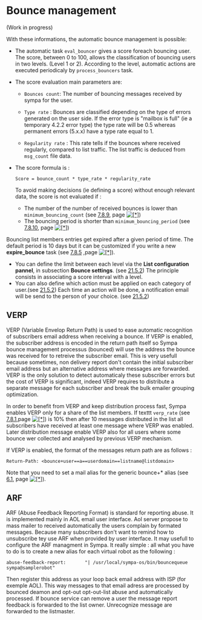 Bounce management
=================

(Work in progress)

With these informations, the automatic bounce management is possible:

  - The automatic task `eval_bouncer` gives a score foreach bouncing user. The score, between 0 to 100, allows the classification of bouncing users in two levels. (Level 1 or 2). According to the level, automatic actions are executed periodicaly by `process_bouncers` task.
  - The score evaluation main parameters are:

      - `Bounces count`: The number of bouncing messages received by sympa for the user.

      - `Type rate` : Bounces are classified depending on the type of errors generated on the user side. If the error type is "mailbox is full" (ie a temporary 4.2.2 error type) the type rate will be 0.5 whereas permanent errors (5.x.x) have a type rate equal to 1.

      - `Regularity rate` : This rate tells if the bounces where received regularly, compared to list traffic. The list traffic is deduced from `msg_count` file data.

  - The score formula is  :
    ``` code
    Score = bounce_count * type_rate * regularity_rate
    ```
    To avoid making decisions (ie defining a score) without enough relevant data, the score is not evaluated if :

      - The number of the number of received bounces is lower than `minimum_bouncing_count` (see [7.8.9](node8.html#kw-minimum-bouncing-count), page [![\[\*\]](crossref.png)](node8.html#kw-minimum-bouncing-count))
      - The bouncing period is shorter than `minimum_bouncing_period` (see [7.8.10](node8.html#kw-minimum-bouncing-period), page [![\[\*\]](crossref.png)](node8.html#kw-minimum-bouncing-period))

Bouncing list members entries get expired after a given period of time. The default period is 10 days but it can be customized if you write a new **expire\_bounce** task (see [7.8.5](node8.html#kw-expire-bounce-task) ,page [![\[\*\]](crossref.png)](node8.html#kw-expire-bounce-task)).

  - You can define the limit between each level via the **List configuration pannel**, in subsection **Bounce settings**. (see [21.5.2](node22.html#rate)) The principle consists in associating a score interval with a level.
  - You can also define which action must be applied on each category of user.(see [21.5.2](node22.html#action)) Each time an action will be done, a notification email will be send to the person of your choice. (see [21.5.2](node22.html#notification))
 
VERP
----

VERP (Variable Envelop Return Path) is used to ease automatic recognition of subscribers email address when receiving a bounce. If VERP is enabled, the subscriber address is encoded in the return path itself so Sympa bounce management processus (bounced) will use the address the bounce was received for to retreive the subscriber email. This is very usefull because sometimes, non delivery report don't contain the initial subscriber email address but an alternative address where messages are forwarded. VERP is the only solution to detect automaticaly these subscriber errors but the cost of VERP is significant, indeed VERP requires to distribute a separate message for each subscriber and break the bulk emailer grouping optimization.

In order to benefit from VERP and keep distribution process fast, Sympa enables VERP only for a share of the list members. If texttt `verp_rate` (see [7.8.1](node8.html#kw-verp-rate),page [![\[\*\]](crossref.png)](node8.html#kw-verp-rate)) is 10% then after 10 messages distributed in the list all subscribers have received at least one message where VERP was enabled. Later distribution message enable VERP also for all users where some bounce wer collected and analysed by previous VERP mechanism.

If VERP is enabled, the format of the messages return path are as follows :
``` code
Return-Path: <bounce+user==a==userdomain==listname@listdomain>
```
Note that you need to set a mail alias for the generic bounce+\* alias (see [6.1](node7.html#robot-aliases), page [![\[\*\]](crossref.png)](node7.html#robot-aliases)).

ARF
---

ARF (Abuse Feedback Reporting Format) is standard for reporting abuse. It is implemented mainly in AOL email user interface. Aol server propose to mass mailer to received automatically the users complain by formated messages. Because many subscribers don't want to remind how to unsubscribe tey use ARF when provided by user interface. It may usefull to configure the ARF managment in Sympa. It really simple : all what you have to do is to create a new alias for each virtual robot as the following :
``` code
abuse-feedback-report:       "| /usr/local/sympa-os/bin/bouncequeue sympa@samplerobot"
```
Then register this address as your loop back email address with ISP (for exemple AOL). This way messages to that email adress are processed by bounced deamon and opt-out opt-out-list abuse and automatically processed. If bounce service can remove a user the message report feedback is forwarded to the list owner. Unrecognize message are forwarded to the listmaster.

